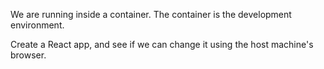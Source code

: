 
We are running inside a container.
The container is the development environment.

Create a React app, and see if we can change it using the host machine's browser.



